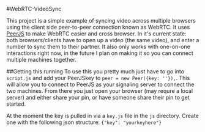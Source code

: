 #WebRTC-VideoSync

This project is a simple example of syncing video across multiple browsers using
the client side peer-to-peer connection known as WebRTC. It uses [PeerJS](http://peerjs.com/)
to make WebRTC easier and cross browser. In it's current state: both browsers/clients have
to open up a video (the same video), and enter a number to sync them to their partner.
It also only works with one-on-one interactions right now, in the future I plan on
making it so you can connect multiple machines together.

##Getting this running
To use this you pretty much just have to go into `script.js` and add
your PeerJSkey to `peer = new Peer({key: ''}),`. This will allow you to connect to
PeerJS as your signaling server to connect the two machines. From there you just open
your browser (may requre a local server) and either share your pin, or have someone share their
pin to get started.


At the moment the key is pulled in via a `key.js` file in the `js` directory. Create one with the following
json structure: `{"key": "yourkeyhere"}`

